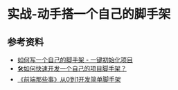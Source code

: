 # 实战-动手搭一个自己的脚手架









## 参考资料

- [如何写一个自己的脚手架 - 一键初始化项目](https://segmentfault.com/a/1190000020498166)
- [🛠如何快速开发一个自己的项目脚手架？](https://segmentfault.com/a/1190000019219648)
- [《前端那些事》从0到1开发简单脚手架](https://juejin.cn/post/6844904137709060104)